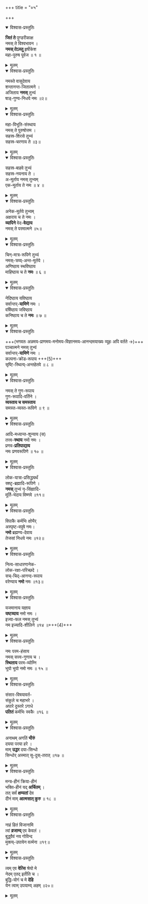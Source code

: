 +++
title = "०५"

+++


<details open><summary>विश्वास-प्रस्तुतिः</summary>

**जितं ते** पुण्डरीकाक्ष  
नमस् ते विश्वभावन ।  
**नमस् तेऽस्तु** हृषीकेश  
महा-पुरुष पूर्वज ॥ १ ॥
</details>

<details><summary>मूलम्</summary>

जितन्ते पुण्डरीकाक्ष नमस्तेविश्वभावन ।  
नमस्तेऽस्तु हृषीकेश महापुरुषपूर्वज ॥१॥
</details>


<details open><summary>विश्वास-प्रस्तुतिः</summary>

नमस्ते वासुदेवाय  
शन्तानन्त-जितात्मने ।  
अजिताय **नमस्** तुभ्यं  
षाड्-गुण्य-निधये नमः ॥२॥
</details>

<details><summary>मूलम्</summary>

नमस्ते वासुदेवाय शन्तानन्तजितात्मने ।  
अजिताय नमस्तुभ्यं षाड्गुण्यनिधये नमः ॥२॥
</details>


<details open><summary>विश्वास-प्रस्तुतिः</summary>

महा-विभूति-संस्थाय  
नमस् ते पुरुषोत्तम ।  
सहस्र-शिरसे तुभ्यं  
सहस्र-चरणाय ते ॥३॥
</details>

<details><summary>मूलम्</summary>

महाविभूतिसंस्थाय नमस्ते पुरुषोत्तम ।  
सहस्रशिरसेतुभ्यं सहस्रचरणायते ॥३॥
</details>


<details open><summary>विश्वास-प्रस्तुतिः</summary>

सहस्र-बाहवे तुभ्यं  
सहस्र-नयनाय ते ।  
अ-मूर्ताय नमस् तुभ्यम्  
एक-मूर्ताय ते नमः ॥ ४ ॥
</details>

<details><summary>मूलम्</summary>

सहस्रबाहवे तुभ्यं सहस्रनयनायते ।  
अमूर्ताय नमस्तुभ्यमेकमूर्ताय ते नमः ॥ ४ ॥
</details>


<details open><summary>विश्वास-प्रस्तुतिः</summary>

अनेक-मूर्तये तुभ्यम्  
अक्षराय च ते नमः ।  
**व्यापिने** वेद-**वेद्याय**  
नमस् ते परमात्मने ॥५॥
</details>

<details><summary>मूलम्</summary>

अनेकमूर्तये तुभ्यमक्षरायचते नमः ।  
व्यापिने वेदवेद्याय नमस्ते परमात्मने ॥५॥
</details>


<details open><summary>विश्वास-प्रस्तुतिः</summary>

चिन्-मात्र-रूपिणे तुभ्यं  
नमस्-त्रय्य्-अन्त-मूर्तये ।  
अणिष्ठाय स्थविष्ठाय  
माहिष्ठाय च ते **नमः** ॥ ६ ॥
</details>

<details><summary>मूलम्</summary>

चिन्मात्ररूपिणे तुभ्यं नमस्त्रय्यन्तमूर्तये ।  
अणिष्ठाय स्थविष्ठाय माहिष्ठायच ते नमः ॥ ६ ॥
</details>


<details open><summary>विश्वास-प्रस्तुतिः</summary>

नेदिष्ठाय यविष्ठाय  
सर्वान्तर्-**यामिणे** नमः ।  
वर्षिष्ठाय जविष्ठाय  
कनिष्ठाय च ते **नमः** ॥ ७ ॥
</details>

<details><summary>मूलम्</summary>

नेदिष्ठाय यविष्ठाय सर्वान्तर्यामिणे नमः ।  
वर्षिष्ठाय जविष्ठाय कनिष्ठायच ते नमः ॥ ७ ॥
</details>


<details open><summary>विश्वास-प्रस्तुतिः</summary>

+++(भगवतः अन्नमय-प्राणमय-मनोमय-विज्ञानमय-आनन्दमयाख्यः व्यूहः अपि वर्तते →)+++  
पञ्चात्मने नमस् तुभ्यं  
सर्वान्तर्-**यामिणे** नमः ।  
कल्पना-क्रोड-रूपाय +++(5)+++  
सृष्टि-स्थित्य्-अन्तहेतवे ॥ ८ ॥
</details>

<details><summary>मूलम्</summary>

पञ्चात्मने नमस्तुभ्यं सर्वान्तर्यामिणेनमः ।  
कल्पनाक्रोडरूपाय सृष्टिस्थित्यन्तहेतवे ॥ ८ ॥
</details>


<details open><summary>विश्वास-प्रस्तुतिः</summary>

नमस् ते गुण-रूपाय  
गुण-रूपादि-वर्तिने ।  
**व्यस्ताय च समस्ताय**  
समस्त-व्यस्त-रूपिणे ॥ ९ ॥
</details>

<details><summary>मूलम्</summary>

नमस्ते गुणरूपाय गुणरूपादिवर्तिने ।  
व्यस्तायच समस्ताय समस्तव्यस्तरूपिणे ॥ ९ ॥
</details>


<details open><summary>विश्वास-प्रस्तुतिः</summary>

आदि-मध्यान्त-शून्याय (स)  
तत्त्व-**स्थाय** नमो नमः ।  
प्रणव-**प्रतिपाद्याय**  
नमः प्रणवरूपिणे ॥ १० ॥
</details>

<details><summary>मूलम्</summary>

आदिमध्यान्तशून्याय (स) तत्त्वस्थाय नमो नमः ।  
प्रणवप्रतिपाद्याय नमः प्रणवरूपिणे ॥ १० ॥
</details>


<details open><summary>विश्वास-प्रस्तुतिः</summary>

लोक-यात्रा-प्रसिद्ध्यर्थं  
स्रष्टृ-ब्रह्मादि-रूपिणे ।  
**नमस्** तुभ्यं नृ-सिंह्मादि-  
मूर्ति-भेदाय विष्णवे ॥११॥
</details>

<details><summary>मूलम्</summary>

लोकयात्राप्रसिद्ध्यर्थं स्रष्टृब्रह्मादिरूपिणे ।  
नमस्तुभ्यं नृसिंह्मादिमूर्तिभेदाय विष्णवे ॥११॥
</details>


<details open><summary>विश्वास-प्रस्तुतिः</summary>

विपाकैः कर्मभिः क्षोभैर्  
अस्पृष्ट-वपुषे नमः।  
**नमो** ब्रह्मण्य-देवाय  
तेजसां निधये नमः ॥१२॥
</details>

<details><summary>मूलम्</summary>

विपाकैः कर्मभिः क्षोभैरस्पृष्टवपुषे नमः।  
नमोब्रह्मण्यदेवाय तेजसां निधये नमः ॥१२॥
</details>


<details open><summary>विश्वास-प्रस्तुतिः</summary>

नित्य-साधारणानेक-  
लोक-रक्षा-परिच्छदे ।  
सच्-चिद्-आनन्द-रूपाय  
वरेण्याय **नमो** नमः ॥१३॥
</details>

<details><summary>मूलम्</summary>

नित्यसाधारणानेक लोकरक्षापरिच्छदे ।  
सच्चिदानन्दरूपाय वरेण्याय नमोनमः ॥१३॥
</details>


<details open><summary>विश्वास-प्रस्तुतिः</summary>

यजमानाय यज्ञाय  
**यष्टव्याय** नमो नमः ।  
इज्या-फल नमस् तुभ्यं  
नम इज्यादि-शीलिने ॥१४ ॥+++(4)+++
</details>

<details><summary>मूलम्</summary>

यजमानाय यज्ञाय यष्टव्याय नमोनमः ।  
इज्याफलनमस्तुभ्यं नमइज्यादिशीलिने ॥१४ ॥
</details>


<details open><summary>विश्वास-प्रस्तुतिः</summary>

नमः परम-हंसाय  
नमस् सत्त्व-गुणाय च ।  
**स्थिताय** परम-व्योम्नि  
भूयो भूयो नमो नमः ॥ १५ ॥
</details>

<details><summary>मूलम्</summary>

नमःपरमहंसाय नमस्सत्त्वगुणायच ।  
स्थितायपरमव्योम्नि भूयोभूयो नमोनमः ॥ १५ ॥
</details>


<details open><summary>विश्वास-प्रस्तुतिः</summary>

संसार-विषयावर्त-  
संकुले च महाभरे ।  
अपारे दुस्तरे ऽगाधे  
**पतितं** कर्मभिः स्वकैः ॥१६ ॥
</details>

<details><summary>मूलम्</summary>

संसारविषयावर्तसंकुलेच महाभरे ।  
अपारे दुस्तरेऽगाधे पतितं कर्मभिः स्वकैः ॥१६ ॥
</details>


<details open><summary>विश्वास-प्रस्तुतिः</summary>

अनाथम् अगतिं **भीरुं**  
दयया परया हरे ।  
माम् **उद्धर** दया-सिन्धो  
सिन्धोर् अस्मात् सु-दुस्-तरात् ॥१७ ॥
</details>

<details><summary>मूलम्</summary>

अनाथमगतिं भीरुं दययापरयाहरे ।  
मामुद्धर दयासिन्धो सिन्धोरस्मात्सुदुस्तरात् ॥१७ ॥
</details>


<details open><summary>विश्वास-प्रस्तुतिः</summary>

मन्त्र-हीनं क्रिया-हीनं  
भक्ति-हीनं यद् **अर्चितम्** ।  
तत् सर्वं **क्षम्यतां** देव  
दीनं माम् **आत्मसात् कुरु** ॥ १८ ॥
</details>

<details><summary>मूलम्</summary>

मन्त्रहीनं क्रियाहीनं भक्तिहीनं यदर्चितम् ।  
तत्सर्वं क्षम्यतां देव दीनं मामात्मसात्कुरु ॥ १८ ॥
</details>


<details open><summary>विश्वास-प्रस्तुतिः</summary>

नाहं हितं विजानामि  
त्वां **व्रजाम्य्** एव केवलं ।  
बुद्ध्वैवं नय गोविन्द  
मुक्त्य्-उपायेन वर्त्मना ॥१९॥
</details>

<details><summary>मूलम्</summary>

नाहं हितं विजानामि/(न जानामि) त्वां व्रजाम्येव केवलं ।  
बुद्ध्वैवं नय गोविन्द मुक्त्युपायेन वर्त्मना ॥१९॥
</details>


<details open><summary>विश्वास-प्रस्तुतिः</summary>

त्वम् एव **वेत्सि** श्रेयो मे  
नेदम् एतद् इतीति च ।  
बुद्धि-योगं च मे **देहि**  
येन त्वाम् उपयाम्य् अहम् ॥२०॥
</details>

<details><summary>मूलम्</summary>

त्वमेव वेत्सि श्रेयोमे नेदमेतदितीतिच ।  
बुद्धियोगंच मे देहि येन त्वामुपयाम्यहम् ॥२०॥
</details>
